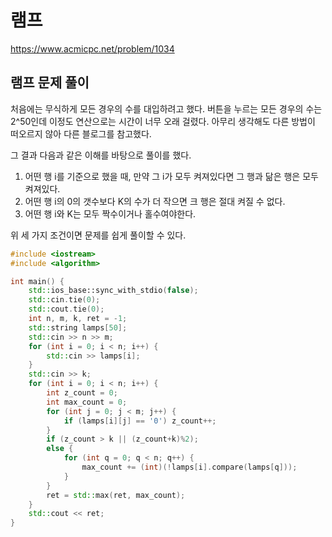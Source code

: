 # 램프
https://www.acmicpc.net/problem/1034

## 램프 문제 풀이

처음에는 무식하게 모든 경우의 수를 대입하려고 했다. 버튼을 누르는 모든 경우의 수는 2^50인데 이정도 연산으로는 시간이 너무 오래 걸렸다. 아무리 생각해도 다른 방법이 떠오르지 않아 다른 블로그를 참고했다.

그 결과 다음과 같은 이해를 바탕으로 풀이를 했다.

1. 어떤 행 i를 기준으로 했을 때, 만약 그 i가 모두 켜져있다면 그 행과 닮은 행은 모두 켜져있다.
2. 어떤 행 i의 0의 갯수보다 K의 수가 더 작으면 크 행은 절대 켜질 수 없다.
3. 어떤 행 i와 K는 모두 짝수이거나 홀수여야한다.

위 세 가지 조건이면 문제를 쉽게 풀이할 수 있다.


```cpp
#include <iostream>
#include <algorithm>

int main() {
	std::ios_base::sync_with_stdio(false);
	std::cin.tie(0);
	std::cout.tie(0);
	int n, m, k, ret = -1;
	std::string lamps[50];
	std::cin >> n >> m;
	for (int i = 0; i < n; i++) {
		std::cin >> lamps[i];
	}
	std::cin >> k;
	for (int i = 0; i < n; i++) {
		int z_count = 0;
		int max_count = 0;
		for (int j = 0; j < m; j++) {
			if (lamps[i][j] == '0') z_count++;
		}
		if (z_count > k || (z_count+k)%2);
		else {
			for (int q = 0; q < n; q++) {
				max_count += (int)(!lamps[i].compare(lamps[q]));
			}
		}
		ret = std::max(ret, max_count);
	}
	std::cout << ret;
}
```
